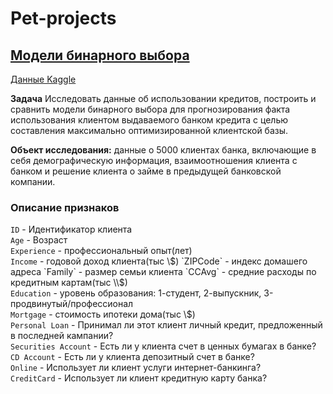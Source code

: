 # Pet-projects

## [Модели бинарного выбора](https://nbviewer.jupyter.org/github/dmitriizakhar/pet-projects/blob/main/binary-models.ipynb)
[Данные Kaggle](https://www.kaggle.com/pritech/bank-personal-loan-modellingthera-bank)

**Задача** Исследовать данные об использовании кредитов, построить и сравнить модели бинарного выбора для прогнозирования факта использования клиентом выдаваемого банком кредита с целью составления максимально оптимизированной клиентской базы. 

**Объект исследования:** данные о 5000 клиентах банка, включающие в себя демографическую информация, взаимоотношения клиента с банком и решение клиента о займе в предыдущей банковской компании. 

### Описание признаков
`ID` - Идентификатор клиента  
`Age` - Возраст  
`Experience` - профессиональный опыт(лет)  
`Income` - годовой доход клиента(тыс \\$)  
`ZIPCode` - индекс домашего адреса  
`Family` - размер семьи клиента  
`CCAvg` - средние расходы по кредитным картам(тыс \\$)  
`Education` - уровень образования: 1-студент, 2-выпускник, 3-продвинутый/профессионал  
`Mortgage` - стоимость ипотеки дома(тыс \\$)  
`Personal Loan` - Принимал ли этот клиент личный кредит, предложенный в последней кампании?  
`Securities Account` - Есть ли у клиента счет в ценных бумагах в банке?  
`CD Account` - Есть ли у клиента депозитный счет в банке?  
`Online` - Использует ли клиент услуги интернет-банкинга?  
`CreditCard` - Использует ли клиент кредитную карту банка?
